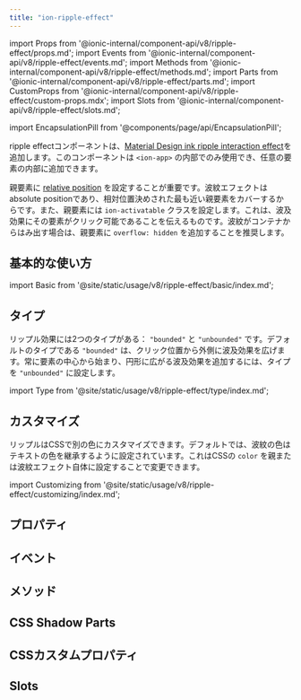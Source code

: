 ```yaml
---
title: "ion-ripple-effect"
---
```

import Props from '@ionic-internal/component-api/v8/ripple-effect/props.md';
import Events from '@ionic-internal/component-api/v8/ripple-effect/events.md';
import Methods from '@ionic-internal/component-api/v8/ripple-effect/methods.md';
import Parts from '@ionic-internal/component-api/v8/ripple-effect/parts.md';
import CustomProps from '@ionic-internal/component-api/v8/ripple-effect/custom-props.mdx';
import Slots from '@ionic-internal/component-api/v8/ripple-effect/slots.md';

import EncapsulationPill from '@components/page/api/EncapsulationPill';

<head>
  <title>ion-ripple-effect: Ripple Effect Component for Ionic Apps</title>
  <meta name="description" content="ripple effect buttonコンポーネントは、Material Designインクのリップルインタラクション効果を追加します。ion-appでのみ使用可能で、任意のコンポーネントに追加することができます。" />
</head>

<EncapsulationPill type="shadow" />


ripple effectコンポーネントは、[Material Design ink ripple interaction effect](https://material.io/develop/web/supporting/ripple)を追加します。このコンポーネントは `<ion-app>` の内部でのみ使用でき、任意の要素の内部に追加できます。

親要素に [relative position](https://developer.mozilla.org/en-US/docs/Web/CSS/position) を設定することが重要です。波紋エフェクトはabsolute positionであり、相対位置決めされた最も近い親要素をカバーするからです。また、親要素には `ion-activatable` クラスを設定します。これは、波及効果にその要素がクリック可能であることを伝えるものです。波紋がコンテナからはみ出す場合は、親要素に `overflow: hidden` を追加することを推奨します。


## 基本的な使い方

import Basic from '@site/static/usage/v8/ripple-effect/basic/index.md';

<Basic />


## タイプ

リップル効果には2つのタイプがある： `"bounded"` と `"unbounded"` です。デフォルトのタイプである `"bounded"` は、クリック位置から外側に波及効果を広げます。常に要素の中心から始まり、円形に広がる波及効果を追加するには、タイプを `"unbounded"` に設定します。

import Type from '@site/static/usage/v8/ripple-effect/type/index.md';

<Type />


## カスタマイズ

リップルはCSSで別の色にカスタマイズできます。デフォルトでは、波紋の色はテキストの色を継承するように設定されています。これはCSSの `color` を親または波紋エフェクト自体に設定することで変更できます。

import Customizing from '@site/static/usage/v8/ripple-effect/customizing/index.md';

<Customizing />


## プロパティ
<Props />

## イベント
<Events />

## メソッド
<Methods />

## CSS Shadow Parts
<Parts />

## CSSカスタムプロパティ
<CustomProps />

## Slots
<Slots />
